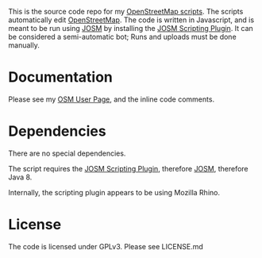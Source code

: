This is the source code repo for my [OpenStreetMap scripts](https://wiki.openstreetmap.org/wiki/User:SafwatHalaby).
The scripts automatically edit [OpenStreetMap](https://www.openstreetmap.org/about).
The code is written in Javascript, and is meant to be run using [JOSM](https://josm.openstreetmap.de/) by installing the [JOSM Scripting Plugin](https://gubaer.github.io/josm-scripting-plugin/).
It can be considered a semi-automatic bot; Runs and uploads must be done manually.

# Documentation

Please see my [OSM User Page](https://wiki.openstreetmap.org/wiki/User:SafwatHalaby), and the inline code comments.

# Dependencies

There are no special dependencies. 

The script requires the [JOSM Scripting Plugin](https://gubaer.github.io/josm-scripting-plugin/), therefore [JOSM](https://josm.openstreetmap.de/), therefore Java 8.

Internally, the scripting plugin appears to be using Mozilla Rhino.

# License

The code is licensed under GPLv3. Please see LICENSE.md

